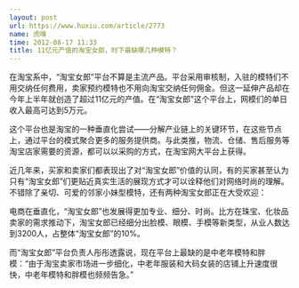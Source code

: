 ```yaml
---
layout: post
url: https://www.huxiu.com/article/2773
name: 虎嗅
time: 2012-08-17 11:33
title: 11亿元产值的淘宝女郎，时下最缺哪几种模特？
---
```

在淘宝系中，“淘宝女郎”平台不算是主流产品。平台采用审核制，入驻的模特们不用交纳任何费用，卖家预约模特也不用向淘宝交纳任何佣金。但这一延伸产品却在今年上半年就创造了超过11亿元的产值。在“淘宝女郎”这个平台上，网模们的单日收入最高可达到5万元。

这个平台也是淘宝的一种垂直化尝试——分解产业链上的关键环节，在这些节点上，通过平台的模式聚合更多的服务提供商。与此类推，物流、仓储、售后服务等淘宝店家需要的资源，都可以以采购的方式，在淘宝网大平台上获得。

近几年来，买家和卖家们都表现出了对“淘宝女郎”价值的认同，有的买家甚至认为只有“淘宝女郎”们更贴近真实生活的展现方式才可以诠释他们对网络时尚的理解。不错除了亲切、可爱的邻家小妹型模特，还有两种淘宝女郎正在大受欢迎：

电商在垂直化，“淘宝女郎”也发展得更加专业、细分、时尚。比方在珠宝、化妆品卖家的需求推动下，淘宝女郎已经细分出脸模、眼模、手模等新类型，从业人数达到3200人，占整体“淘宝女郎”的10%。

而“淘宝女郎”平台负责人彤彤透露说，现在平台上最缺的是中老年模特和胖模：“由于淘宝卖家市场进一步细化，中老年服装和大码女装的店铺上升速度很快，中老年模特和胖模也频频告急。”

